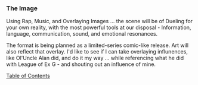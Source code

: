 ### The Image

Using Rap, Music, and Overlaying Images ... the scene will be of Dueling for your own reality, with the most powerful tools at our disposal - Information, language, communication, sound, and emotional resonances.

The format is being planned as a limited-series comic-like release. Art will also reflect that overlay. I'd like to see if I can take overlaying influnences, like Ol'Uncle Alan did, and do it my way ... while referencing what he did with League of Ex G - and shouting out an influence of mine. 


[Table of Contents](https://github.com/mycroftwilde/devil-steps-in-a-myth-system/tree/master/ref_guide)
